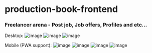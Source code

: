 # production-book-frontend
### Freelancer arena - Post job, Job offers, Profiles and etc...



Desktop:
![image](https://github.com/zivtal/production-book-frontend/assets/31586269/c3ac49fe-c6c9-48bd-be3f-49274970a162)
![image](https://github.com/zivtal/production-book-frontend/assets/31586269/45641cd7-8438-43f6-9345-daf719c99ffd)
![image](https://github.com/zivtal/production-book-frontend/assets/31586269/1cde2069-7506-4e57-b3ad-0ccbdbd27b77)

Mobile (PWA support):
![image](https://github.com/zivtal/production-book-frontend/assets/31586269/515f08f5-6e51-4ec0-8943-bcc9c7bcf1d1)
![image](https://github.com/zivtal/production-book-frontend/assets/31586269/6ea74737-9ae6-44b5-af46-b60caf4be844)
![image](https://github.com/zivtal/production-book-frontend/assets/31586269/ae8fa383-be4e-488b-a3ac-8fff60299574)
![image](https://github.com/zivtal/production-book-frontend/assets/31586269/41b073e6-8d85-451f-b9b0-b0e33d9c58a7)

